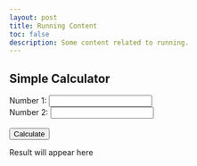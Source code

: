 ```yaml
---
layout: post
title: Running Content
toc: false
description: Some content related to running.
---
```


<h2 id="sergio">Simple Calculator</h2>

<form id="calcForm">
  <label for="num1">Number 1:</label>
  <input type="number" id="num1" required>
  <br>
  <label for="num2">Number 2:</label>
  <input type="number" id="num2" required>
  <br><br>
  <button type="submit">Calculate</button>
</form>

<div id="result-box" class="result-box">Result will appear here</div>

<script src="{{site.baseurl}}/assets/js/running-calc.js"></script>
